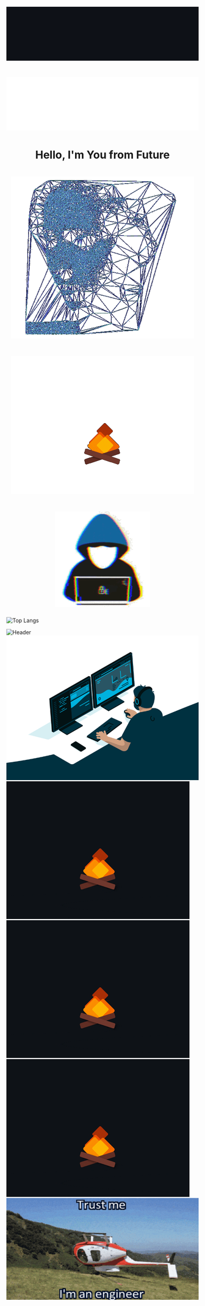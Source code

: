 ![Header](media/ml.gif)
# <center>![Header](media/no_bckgd/ml_transp.gif)</center>
[//]: # (![Header]&#40;media/ml_wide.gif&#41;)
# <center>Hello, I'm You from Future<center>
[//]: # (![Header]&#40;media/sands.gif&#41;)
# <center>![Header](media/no_bckgd/face_no_background.gif)</center>
# <center>![Header](media/no_bckgd/fire_no_background.gif)</center>
# <center>![Header](media/no_bckgd/hacker.gif)</center>


[//]: # (![Anurag's GitHub stats]&#40;https://github-readme-stats.vercel.app/api?username=EgorDS15&theme=jolly&show=reviews,discussions_started,discussions_answered,prs_merged,prs_merged_percentage&#41;)
![Top Langs](https://github-readme-stats.vercel.app/api/top-langs/?username=EgorDS15&theme=ambient_gradient&hide_progress=true)

![Header](media/dancing_girl.gif)
![Header](media/men_table.gif)
![Header](media/fire.gif)![Header](media/fire.gif)![Header](media/fire.gif)
![Header](media/trustme.gif)

[//]: # (![Header]&#40;media/result.gif&#41;)
